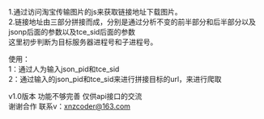 1.通过访问淘宝传输图片的js来获取链接地址下载图片。  
2.链接地址由三部分拼接而成，分别是通过分析不变的前半部分和后半部分以及jsonp后面的参数以及tce_sid后面的参数  
这里初步判断为目标服务器进程号和子进程号。  

使用：  
1：通过人为输入json_pid和tce_sid  
2：通过输入的json_pid和tce_sid来进行拼接目标的url，来进行爬取  

v1.0版本 功能不够完善 仅供api接口的交流  
谢谢合作 联系v：xnzcoder@163.com  
